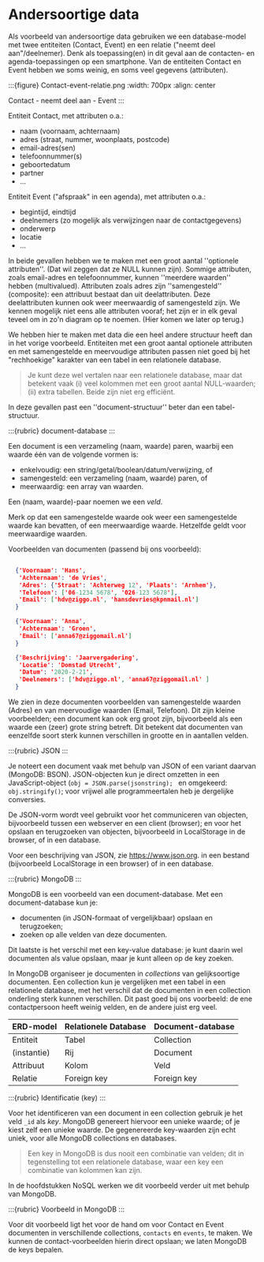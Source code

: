 # Andersoortige data

Als voorbeeld van andersoortige data gebruiken we een database-model met twee entiteiten (Contact, Event) en een relatie ("neemt deel aan"/deelnemer).
Denk als toepassing(en) in dit geval aan de contacten- en agenda-toepassingen op een smartphone.
Van de entiteiten Contact en Event hebben we soms weinig, en soms veel gegevens (attributen).

:::{figure} Contact-event-relatie.png
:width: 700px
:align: center

Contact - neemt deel aan - Event
:::

Entiteit Contact, met attributen o.a.:

* naam (voornaam, achternaam)
* adres (straat, nummer, woonplaats, postcode)
* email-adres(sen)
* telefoonnummer(s)
* geboortedatum
* partner
* ...

Entiteit Event ("afspraak" in een agenda),  met attributen o.a.:

* begintijd, eindtijd
* deelnemers (zo mogelijk als verwijzingen naar de contactgegevens)
* onderwerp
* locatie
* ...

In beide gevallen hebben we te maken met een groot aantal ''optionele attributen''.
(Dat wil zeggen dat ze NULL kunnen zijn).
Sommige attributen, zoals email-adres en telefoonnummer, kunnen ''meerdere waarden'' hebben (multivalued).
Attributen zoals adres zijn ''samengesteld'' (composite): een attribuut bestaat dan uit deelattributen.
Deze deelattributen kunnen ook weer meerwaardig of samengesteld zijn.
We kennen mogelijk niet eens alle attributen vooraf; het zijn er in elk geval teveel om in zo'n diagram op te noemen.
(Hier komen we later op terug.)

We hebben hier te maken met data die een heel andere structuur heeft dan in het vorige voorbeeld.
Entiteiten met een groot aantal optionele attributen en met samengestelde en meervoudige attributen passen niet goed bij het "rechhoekige" karakter van een tabel in een relationele database.

>  Je kunt deze wel vertalen naar een relationele database, maar dat betekent vaak (i) veel kolommen met een groot aantal NULL-waarden; (ii) extra tabellen. Beide zijn niet erg efficiënt.

In deze gevallen past een ''document-structuur'' beter dan een tabel-structuur.

:::{rubric} document-database
:::

Een document is een verzameling (naam, waarde) paren, waarbij een waarde één van de volgende vormen is:
* enkelvoudig: een string/getal/boolean/datum/verwijzing, of
* samengesteld: een verzameling (naam, waarde) paren, of
* meerwaardig: een array van waarden.

Een (naam, waarde)-paar noemen we een *veld*.

Merk op dat een samengestelde waarde ook weer een samengestelde waarde kan bevatten, of een meerwaardige waarde.
Hetzelfde geldt voor meerwaardige waarden.

Voorbeelden van documenten (passend bij ons voorbeeld):

```json

  {'Voornaam': 'Hans',
   'Achternaam': 'de Vries',
   'Adres': {'Straat': 'Achterweg 12', 'Plaats': 'Arnhem'},
   'Telefoon': ['06-1234 5678', '026-123 5678'],
   'Email': ['hdv@ziggo.nl', 'hansdevries@kpnmail.nl']
  }

  {'Voornaam': 'Anna',
   'Achternaam': 'Groen',
   'Email': ['anna67@ziggomail.nl']
  }

  {'Beschrijving': 'Jaarvergadering',
   'Locatie': 'Domstad Utrecht',
   'Datum': '2020-2-21',
   'Deelnemers': ['hdv@ziggo.nl', 'anna67@ziggomail.nl' ]
  }
```

We zien in deze documenten voorbeelden van samengestelde waarden (Adres) en van meervoudige waarden (Email, Telefoon).
Dit zijn kleine voorbeelden; een document kan ook erg groot zijn, bijvoorbeeld als een waarde een (zeer) grote string betreft.
Dit betekent dat documenten van eenzelfde soort sterk kunnen verschillen in grootte en in aantallen velden.

:::{rubric} JSON
:::

Je noteert een document vaak met behulp van JSON of een variant daarvan (MongoDB: BSON).
JSON-objecten kun je direct omzetten in een JavaScript-object (<code>obj = JSON.parse(jsonstring); </code>  en omgekeerd: <code>obj.stringify()</code>;
voor vrijwel alle programmeertalen heb je dergelijke conversies.

De JSON-vorm wordt veel gebruikt voor het communiceren van objecten, bijvoorbeeld tussen een webserver en een client (browser);
en voor het opslaan en terugzoeken van objecten, bijvoorbeeld in LocalStorage in de browser, of in een database.

Voor een beschrijving van JSON, zie https://www.json.org. in een bestand (bijvoorbeeld LocalStorage in een browser) of in een database.

:::{rubric} MongoDB
:::

MongoDB is een voorbeeld van een document-database.
Met een document-database kun je:

* documenten (in JSON-formaat of vergelijkbaar) opslaan en terugzoeken;
* zoeken op alle velden van deze documenten.

Dit laatste is het verschil met een key-value database: je kunt daarin wel documenten als value opslaan, maar je kunt alleen op de key zoeken.

In MongoDB organiseer je documenten in *collections* van gelijksoortige documenten.
Een collection kun je vergelijken met een tabel in een relationele database,
met het verschil dat de documenten in een collection onderling sterk kunnen verschillen.
Dit past goed bij ons voorbeeld: de ene contactpersoon heeft weinig velden,
en de andere juist erg veel.

| ERD-model    | Relationele Database | Document-database |
| :---         | :---                 | :---              |
| Entiteit     | Tabel                | Collection        |
| (instantie)  | Rij                  | Document          |
| Attribuut    | Kolom                | Veld              |
| Relatie      | Foreign key          | Foreign key       |

:::{rubric} Identificatie (key)
:::

Voor het identificeren van een document in een collection gebruik je het veld `_id` als *key*.
MongoDB genereert hiervoor een unieke waarde; of je kiest zelf een unieke waarde.
De gegenereerde key-waarden zijn echt uniek, voor alle MongoDB collections en databases.

>  Een key in MongoDB is dus nooit een combinatie van velden; dit in tegenstelling tot een relationele database, waar een key een combinatie van kolommen kan zijn.

In de hoofdstukken NoSQL werken we dit voorbeeld verder uit met behulp van MongoDB.

:::{rubric} Voorbeeld in MongoDB
:::

Voor dit voorbeeld ligt het voor de hand om voor Contact en Event documenten in verschillende collections, `contacts` en `events`, te maken.
We kunnen de contact-voorbeelden hierin direct opslaan; we laten MongoDB de keys bepalen.
